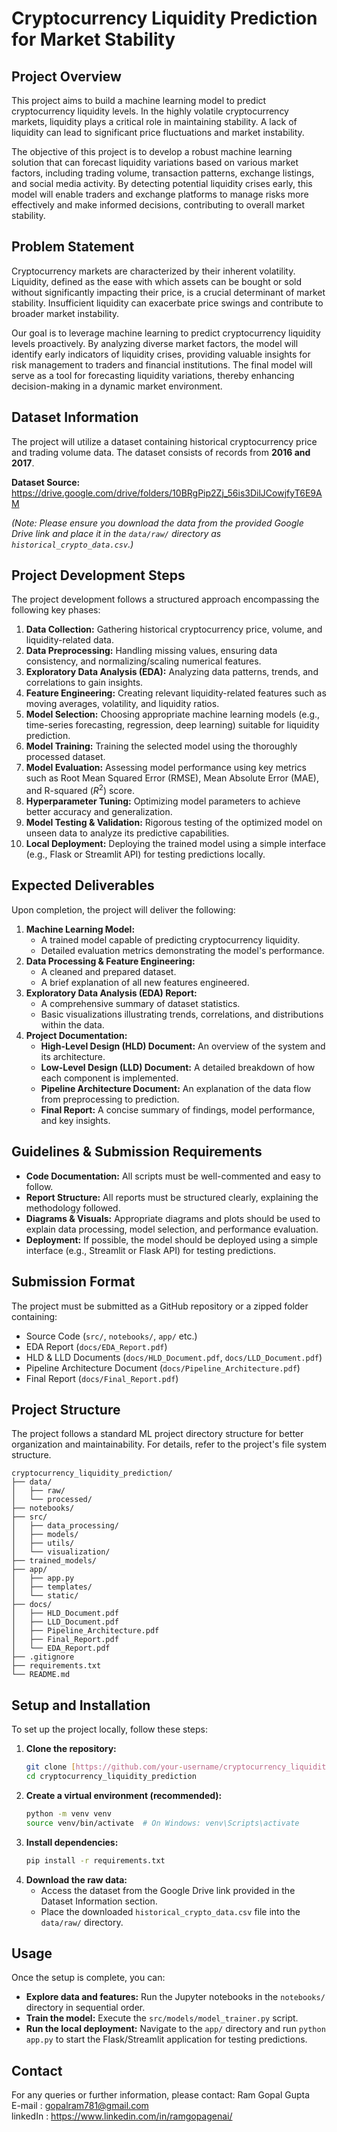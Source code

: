 # Cryptocurrency Liquidity Prediction for Market Stability

## Project Overview

This project aims to build a machine learning model to predict cryptocurrency liquidity levels. In the highly volatile cryptocurrency markets, liquidity plays a critical role in maintaining stability. A lack of liquidity can lead to significant price fluctuations and market instability.

The objective of this project is to develop a robust machine learning solution that can forecast liquidity variations based on various market factors, including trading volume, transaction patterns, exchange listings, and social media activity. By detecting potential liquidity crises early, this model will enable traders and exchange platforms to manage risks more effectively and make informed decisions, contributing to overall market stability.

## Problem Statement

Cryptocurrency markets are characterized by their inherent volatility. Liquidity, defined as the ease with which assets can be bought or sold without significantly impacting their price, is a crucial determinant of market stability. Insufficient liquidity can exacerbate price swings and contribute to broader market instability.

Our goal is to leverage machine learning to predict cryptocurrency liquidity levels proactively. By analyzing diverse market factors, the model will identify early indicators of liquidity crises, providing valuable insights for risk management to traders and financial institutions. The final model will serve as a tool for forecasting liquidity variations, thereby enhancing decision-making in a dynamic market environment.

## Dataset Information

The project will utilize a dataset containing historical cryptocurrency price and trading volume data.
The dataset consists of records from **2016 and 2017**.

**Dataset Source:** <https://drive.google.com/drive/folders/10BRgPip2Zj_56is3DilJCowjfyT6E9AM>

_(Note: Please ensure you download the data from the provided Google Drive link and place it in the `data/raw/` directory as `historical_crypto_data.csv`.)_

## Project Development Steps

The project development follows a structured approach encompassing the following key phases:

1.  **Data Collection:** Gathering historical cryptocurrency price, volume, and liquidity-related data.
2.  **Data Preprocessing:** Handling missing values, ensuring data consistency, and normalizing/scaling numerical features.
3.  **Exploratory Data Analysis (EDA):** Analyzing data patterns, trends, and correlations to gain insights.
4.  **Feature Engineering:** Creating relevant liquidity-related features such as moving averages, volatility, and liquidity ratios.
5.  **Model Selection:** Choosing appropriate machine learning models (e.g., time-series forecasting, regression, deep learning) suitable for liquidity prediction.
6.  **Model Training:** Training the selected model using the thoroughly processed dataset.
7.  **Model Evaluation:** Assessing model performance using key metrics such as Root Mean Squared Error (RMSE), Mean Absolute Error (MAE), and R-squared ($R^2$) score.
8.  **Hyperparameter Tuning:** Optimizing model parameters to achieve better accuracy and generalization.
9.  **Model Testing & Validation:** Rigorous testing of the optimized model on unseen data to analyze its predictive capabilities.
10. **Local Deployment:** Deploying the trained model using a simple interface (e.g., Flask or Streamlit API) for testing predictions locally.

## Expected Deliverables

Upon completion, the project will deliver the following:

1.  **Machine Learning Model:**
    - A trained model capable of predicting cryptocurrency liquidity.
    - Detailed evaluation metrics demonstrating the model's performance.
2.  **Data Processing & Feature Engineering:**
    - A cleaned and prepared dataset.
    - A brief explanation of all new features engineered.
3.  **Exploratory Data Analysis (EDA) Report:**
    - A comprehensive summary of dataset statistics.
    - Basic visualizations illustrating trends, correlations, and distributions within the data.
4.  **Project Documentation:**
    - **High-Level Design (HLD) Document:** An overview of the system and its architecture.
    - **Low-Level Design (LLD) Document:** A detailed breakdown of how each component is implemented.
    - **Pipeline Architecture Document:** An explanation of the data flow from preprocessing to prediction.
    - **Final Report:** A concise summary of findings, model performance, and key insights.

## Guidelines & Submission Requirements

- **Code Documentation:** All scripts must be well-commented and easy to follow.
- **Report Structure:** All reports must be structured clearly, explaining the methodology followed.
- **Diagrams & Visuals:** Appropriate diagrams and plots should be used to explain data processing, model selection, and performance evaluation.
- **Deployment:** If possible, the model should be deployed using a simple interface (e.g., Streamlit or Flask API) for testing predictions.

## Submission Format

The project must be submitted as a GitHub repository or a zipped folder containing:

- Source Code (`src/`, `notebooks/`, `app/` etc.)
- EDA Report (`docs/EDA_Report.pdf`)
- HLD & LLD Documents (`docs/HLD_Document.pdf`, `docs/LLD_Document.pdf`)
- Pipeline Architecture Document (`docs/Pipeline_Architecture.pdf`)
- Final Report (`docs/Final_Report.pdf`)

## Project Structure

The project follows a standard ML project directory structure for better organization and maintainability. For details, refer to the project's file system structure.

```
cryptocurrency_liquidity_prediction/
├── data/
│   ├── raw/
│   └── processed/
├── notebooks/
├── src/
│   ├── data_processing/
│   ├── models/
│   ├── utils/
│   └── visualization/
├── trained_models/
├── app/
│   ├── app.py
│   ├── templates/
│   └── static/
├── docs/
│   ├── HLD_Document.pdf
│   ├── LLD_Document.pdf
│   ├── Pipeline_Architecture.pdf
│   ├── Final_Report.pdf
│   └── EDA_Report.pdf
├── .gitignore
├── requirements.txt
└── README.md
```

## Setup and Installation

To set up the project locally, follow these steps:

1.  **Clone the repository:**
    ```bash
    git clone [https://github.com/your-username/cryptocurrency_liquidity_prediction.git](https://github.com/your-username/cryptocurrency_liquidity_prediction.git)
    cd cryptocurrency_liquidity_prediction
    ```
2.  **Create a virtual environment (recommended):**
    ```bash
    python -m venv venv
    source venv/bin/activate  # On Windows: venv\Scripts\activate
    ```
3.  **Install dependencies:**
    ```bash
    pip install -r requirements.txt
    ```
4.  **Download the raw data:**
    - Access the dataset from the Google Drive link provided in the Dataset Information section.
    - Place the downloaded `historical_crypto_data.csv` file into the `data/raw/` directory.

## Usage

Once the setup is complete, you can:

- **Explore data and features:** Run the Jupyter notebooks in the `notebooks/` directory in sequential order.
- **Train the model:** Execute the `src/models/model_trainer.py` script.
- **Run the local deployment:** Navigate to the `app/` directory and run `python app.py` to start the Flask/Streamlit application for testing predictions.

## Contact

For any queries or further information, please contact:
Ram Gopal Gupta <br/>E-mail : gopalram781@gmail.com <br/> linkedIn : https://www.linkedin.com/in/ramgopagenai/
